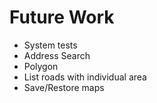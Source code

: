 # Future Work

* System tests
* Address Search
* Polygon
* List roads with individual area
* Save/Restore maps
